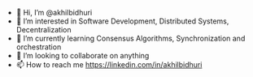 - 👋 Hi, I’m @akhilbidhuri
- 👀 I’m interested in Software Development, Distributed Systems, Decentralization
- 🌱 I’m currently learning Consensus Algorithms, Synchronization and orchestration
- 💞️ I’m looking to collaborate on anything
- 📫 How to reach me https://linkedin.com/in/akhilbidhuri

<!---
akhilbidhuri/akhilbidhuri is a ✨ special ✨ repository because its `README.md` (this file) appears on your GitHub profile.
You can click the Preview link to take a look at your changes.
--->
